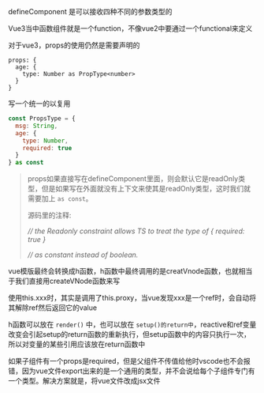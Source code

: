 defineComponent 是可以接收四种不同的参数类型的

Vue3当中函数组件就是一个function，不像vue2中要通过一个functional来定义



对于vue3，props的使用仍然是需要声明的

```tsx
props: {
  age: {
    type: Number as PropType<number>
  }
}
```

写一个统一的以复用

```js
const PropsType = {
  msg: String,
  age: {
    type: Number,
    required: true
  }
} as const
```

> props如果直接写在defineComponent里面，则会默认它是readOnly类型，但是如果写在外面就没有上下文来使其是readOnly类型，这时我们就需要加上 `as const`。
>
> 源码里的注释:
>
> *// the Readonly constraint allows TS to treat the type of { required: true }*
>
> *// as constant instead of boolean.*



vue模版最终会转换成h函数，h函数中最终调用的是creatVnode函数，也就相当于我们直接用createVNode函数来写



使用this.xxx时，其实是调用了this.proxy，当vue发现xxx是一个ref时，会自动将其解除ref然后返回它的value



h函数可以放在 `render()` 中，也可以放在 `setup()的return中`，reactive和ref变量改变会引起setup的return函数的重新执行，但setup函数中的内容只执行一次，所以对变量的某些引用应该放在return函数中



如果子组件有一个props是required，但是父组件不传值给他时vscode也不会报错，因为vue文件export出来的是一个通用的类型，并不会说给每个子组件专门有一个类型。解决方案就是，将vue文件改成jsx文件



